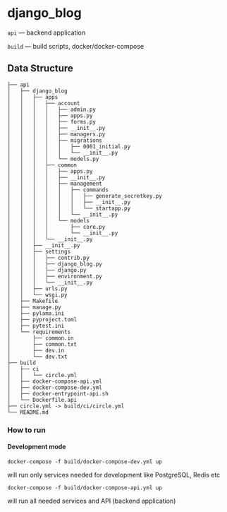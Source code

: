 # django_blog

`api` — backend application

`build` — build scripts, docker/docker-compose

## Data Structure

```
├── api
│   ├── django_blog
│   │   ├── apps
│   │   │   ├── account
│   │   │   │   ├── admin.py
│   │   │   │   ├── apps.py
│   │   │   │   ├── forms.py
│   │   │   │   ├── __init__.py
│   │   │   │   ├── managers.py
│   │   │   │   ├── migrations
│   │   │   │   │   ├── 0001_initial.py
│   │   │   │   │   └── __init__.py
│   │   │   │   └── models.py
│   │   │   ├── common
│   │   │   │   ├── apps.py
│   │   │   │   ├── __init__.py
│   │   │   │   ├── management
│   │   │   │   │   ├── commands
│   │   │   │   │   │   ├── generate_secretkey.py
│   │   │   │   │   │   ├── __init__.py
│   │   │   │   │   │   └── startapp.py
│   │   │   │   │   └── __init__.py
│   │   │   │   └── models
│   │   │   │       ├── core.py
│   │   │   │       └── __init__.py
│   │   │   └── __init__.py
│   │   ├── __init__.py
│   │   ├── settings
│   │   │   ├── contrib.py
│   │   │   ├── django_blog.py
│   │   │   ├── django.py
│   │   │   ├── environment.py
│   │   │   └── __init__.py
│   │   ├── urls.py
│   │   └── wsgi.py
│   ├── Makefile
│   ├── manage.py
│   ├── pylama.ini
│   ├── pyproject.toml
│   ├── pytest.ini
│   └── requirements
│       ├── common.in
│       ├── common.txt
│       ├── dev.in
│       └── dev.txt
├── build
│   ├── ci
│   │   └── circle.yml
│   ├── docker-compose-api.yml
│   ├── docker-compose-dev.yml
│   ├── docker-entrypoint-api.sh
│   └── Dockerfile.api
├── circle.yml -> build/ci/circle.yml
└── README.md
```

### How to run

#### Development mode

`docker-compose -f build/docker-compose-dev.yml up`

will run only services needed for development like PostgreSQL, Redis etc

`docker-compose -f build/docker-compose-api.yml up`

will run all needed services and API (backend application)
